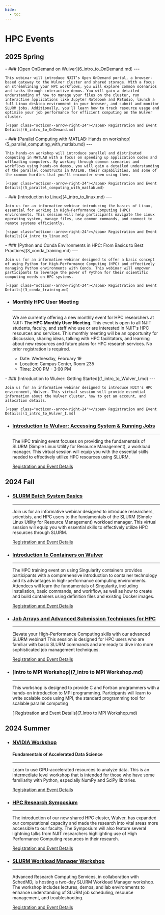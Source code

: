 ```yaml
---
hide:
  - toc
---
```



# HPC Events

## 2025 Spring

<div class="grid cards" markdown>
-   ### [Open OnDemand on Wulver](6_intro_to_OnDemand.md)
    ---

    This webinar will introduce NJIT’s Open OnDemand portal, a browser-based gateway to the Wulver cluster and shared storage. With a focus on streamlining your HPC workflows, you will explore common scenarios and tasks through interactive demos. You will gain a detailed understanding of how to manage your files on the cluster, run interactive applications like Jupyter Notebook and RStudio, launch a full Linux desktop environment in your browser, and submit and monitor SLURM jobs. Additionally, you'll learn how to track resource usage and optimize your job performance for efficient computing on the Wulver cluster.

    [<span class="octicon--arrow-right-24"></span> Registration and Event Details](6_intro_to_OnDemand.md)

</div>

<div class="grid cards" markdown>
-   ### [Parallel Computing with MATLAB: Hands on workshop](5_parallel_computing_with_matlab.md)
    ---

    This hands-on workshop will introduce parallel and distributed computing in MATLAB with a focus on speeding up application codes and offloading computers. By working through common scenarios and workflows using hands-on demos, you will gain a detailed understanding of the parallel constructs in MATLAB, their capabilities, and some of the common hurdles that you'll encounter when using them.

    [<span class="octicon--arrow-right-24"></span> Registration and Event Details](5_parallel_computing_with_matlab.md)

</div>

<div class="grid cards" markdown>
-   ### [Introduction to Linux](4_intro_to_linux.md)
    ---

    Join us for an informative webinar introducing the basics of Linux, essential for working in High-Performance Computing (HPC) environments. This session will help participants navigate the Linux operating system, manage files, use common commands, and connect to remote systems efficiently.

    [<span class="octicon--arrow-right-24"></span> Registration and Event Details](4_intro_to_linux.md)

</div>

<div class="grid cards" markdown>
-   ### [Python and Conda Environments in HPC: From Basics to Best Practices](3_conda_training.md)
    ---

    Join us for an informative webinar designed to offer a basic concept of using Python for High-Performance Computing (HPC) and effectively managing Python environments with Conda. This webinar will empower participants to leverage the power of Python for their scientific computing needs on HPC systems.

    [<span class="octicon--arrow-right-24"></span> Registration and Event Details](3_conda_training.md)

</div>
<div class="grid cards" markdown>

-    ### Monthly HPC User Meeting
     ---
     We are currently offering a new monthly event for HPC researchers at NJIT: **The HPC Monthly User Meeting**. This event is open to all NJIT students, faculty, and staff who use or are interested in NJIT's HPC resources and services. This monthly meeting will be an opportunity for discussion, sharing ideas, talking with HPC facilitators, and learning about new resources and future plans for HPC research services. No prior registration is required.
        
     - Date: Wednesday, February 19
     - Location: Campus Center, Room 235
     - Time: 2:00 PM - 3:00 PM
</div>

<div class="grid cards" markdown>
-   ### [Introduction to Wulver: Getting Started](1_intro_to_Wulver_I.md)
    ---

    Join us for an informative webinar designed to introduce NJIT's HPC environment, Wulver. This virtual session will provide essential information about the Wulver cluster, how to get an account, and allocation details.

    [<span class="octicon--arrow-right-24"></span> Registration and Event Details](1_intro_to_Wulver_I.md)

</div>
<div class="grid cards" markdown>

-   ### [Introduction to Wulver: Accessing System & Running Jobs](2_intro_to_Wulver_II.md)

    ---

    The HPC training event focuses on providing the fundamentals of SLURM (Simple Linux Utility for Resource Management), a workload manager. This virtual session will equip you with the essential skills needed to effectively utilize HPC resources using SLURM.

    [<span class="octicon--arrow-right-24"></span> Registration and Event Details](2_intro_to_Wulver_II.md)

</div>

## 2024 Fall

<div class="grid cards" markdown>


-   ### [SLURM Batch System Basics](1_slurm.md)
    ---

    Join us for an informative webinar designed to introduce researchers, scientists, and HPC users to the fundamentals of the SLURM (Simple Linux Utility for Resource Management) workload manager. This virtual  session will equip you with essential skills to effectively utilize HPC resources through SLURM.

    [<span class="octicon--arrow-right-24"></span> Registration and Event Details](1_slurm.md)

</div>
<div class="grid cards" markdown>

-   ### [Introduction to Containers on Wulver](2_containers.md)

    ---

    The HPC training event on using Singularity containers provides participants with a comprehensive introduction to container technology and its advantages in high-performance computing environments. Attendees will learn the fundamentals of Singularity, including installation, basic commands, and workflow, as well as how to create and build containers using definition files and existing Docker images.

    [<span class="octicon--arrow-right-24"></span> Registration and Event Details](2_containers.md)

</div>
<div class="grid cards" markdown>

-   ### [Job Arrays and Advanced Submission Techniques for HPC](3_slurm_advanced.md)

    ---

    Elevate your High-Performance Computing skills with our advanced SLURM webinar! This session is designed for HPC users who are familiar with basic SLURM commands and are ready to dive into more sophisticated job management techniques.

    [<span class="octicon--arrow-right-24"></span> Registration and Event Details](3_slurm_advanced.md)
</div>
<div class="grid cards" markdown>

-   ### [Intro to MPI Workshop](7_Intro to MPI Workshop.md)

    ---
    This workshop is designed to provide C and Fortran programmers with a hands-on introduction to MPI programming. Participants will learn to write scalable code using MPI, the standard programming tool for scalable parallel computing

    [<span class="octicon--arrow-right-24"></span> Registration and Event Details](7_Intro to MPI Workshop.md)
</div>


## 2024 Summer


<div class="grid cards" markdown>


-   ### [NVIDIA Workshop](4_nvidia.md)
    #### Fundamentals of Accelerated Data Science
    ---

    Learn to use GPU-accelerated resources to analyze data. This is an intermediate level workshop that is intended for those who have some familiarity with Python, especially NumPy and SciPy libraries.

    [<span class="octicon--arrow-right-24"></span> Registration and Event Details](4_nvidia.md)

</div>
<div class="grid cards" markdown>

-   ### [HPC Research Symposium](5_symposium.md)

    ---

    The introduction of our new shared HPC cluster, Wulver, has expanded our computational capacity and made the research into vital areas more accessible to our faculty. The Symposium will also feature several lightning talks from NJIT researchers highlighting use of High Performance Computing resources in their research.

    [<span class="octicon--arrow-right-24"></span> Registration and Event Details](5_symposium.md)

</div>
<div class="grid cards" markdown>

-   ### [SLURM Workload Manager Workshop](6_slurm_workshop.md)

    ---

    Advanced Research Computing Services, in collaboration with SchedMD, is hosting a two-day SLURM Workload Manager workshop. The workshop includes lectures, demos, and lab environments to enhance understanding of SLURM job scheduling, resource management, and troubleshooting.

    [<span class="octicon--arrow-right-24"></span> Registration and Event Details](6_slurm_workshop.md)
</div>
